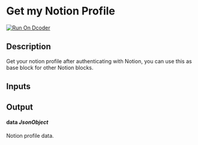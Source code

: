 # Get my Notion Profile
[![Run On Dcoder](https://static-content.dcoder.tech/dcoder-assets/run-on-dcoder.svg)](https://code.dcoder.tech/feed/block/619ffc0594b3ec868d187aa6)

## Description
Get your notion profile after authenticating with Notion, you can use this as base block for other Notion blocks.

## Inputs

## Output
#### **data**  *JsonObject*
Notion profile data.

